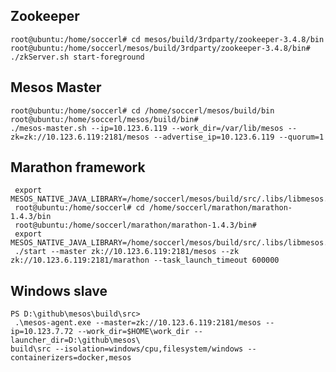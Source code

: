 
## Zookeeper

    root@ubuntu:/home/soccerl# cd mesos/build/3rdparty/zookeeper-3.4.8/bin
    root@ubuntu:/home/soccerl/mesos/build/3rdparty/zookeeper-3.4.8/bin# 
    ./zkServer.sh start-foreground

##  Mesos Master 

    root@ubuntu:/home/soccerl# cd /home/soccerl/mesos/build/bin
    root@ubuntu:/home/soccerl/mesos/build/bin# 
    ./mesos-master.sh --ip=10.123.6.119 --work_dir=/var/lib/mesos --zk=zk://10.123.6.119:2181/mesos --advertise_ip=10.123.6.119 --quorum=1


## Marathon framework

     export MESOS_NATIVE_JAVA_LIBRARY=/home/soccerl/mesos/build/src/.libs/libmesos.so 
     root@ubuntu:/home/soccerl# cd /home/soccerl/marathon/marathon-1.4.3/bin
     root@ubuntu:/home/soccerl/marathon/marathon-1.4.3/bin#
     export MESOS_NATIVE_JAVA_LIBRARY=/home/soccerl/mesos/build/src/.libs/libmesos.so
     ./start --master zk://10.123.6.119:2181/mesos --zk zk://10.123.6.119:2181/marathon --task_launch_timeout 600000


## Windows slave

    PS D:\github\mesos\build\src>
     .\mesos-agent.exe --master=zk://10.123.6.119:2181/mesos --ip=10.123.7.72 --work_dir=$HOME\work_dir --launcher_dir=D:\github\mesos\
    build\src --isolation=windows/cpu,filesystem/windows --containerizers=docker,mesos
